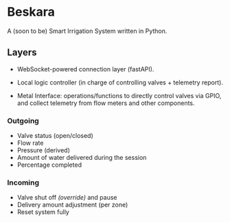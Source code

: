 # Beskara
A (soon to be) Smart Irrigation System written in Python.

## Layers

- WebSocket-powered connection layer (fastAPI).

- Local logic controller (in charge of controlling valves + telemetry report).

- Metal Interface: operations/functions to directly control valves via GPIO, and collect telemetry from flow meters and other components.

### Outgoing

- Valve status (open/closed)
- Flow rate
- Pressure (derived)
- Amount of water delivered during the session
- Percentage completed

### Incoming

- Valve shut off *(override)* and pause
- Delivery amount adjustment (per zone)
- Reset system fully